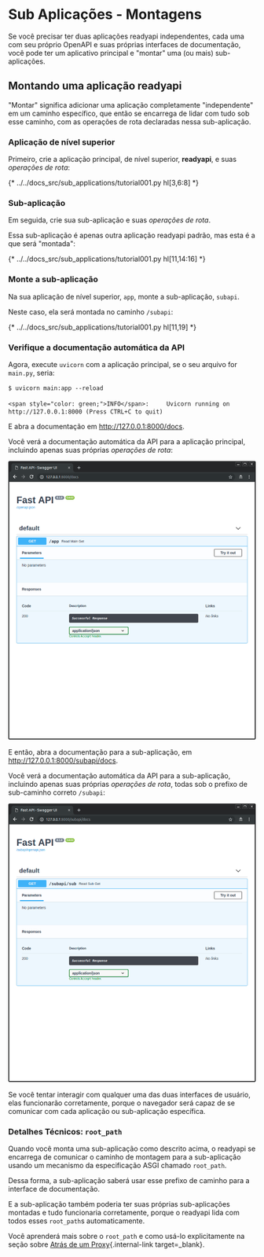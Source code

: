 # Sub Aplicações - Montagens

Se você precisar ter duas aplicações readyapi independentes, cada uma com seu próprio OpenAPI e suas próprias interfaces de documentação, você pode ter um aplicativo principal e "montar" uma (ou mais) sub-aplicações.

## Montando uma aplicação **readyapi**

"Montar" significa adicionar uma aplicação completamente "independente" em um caminho específico, que então se encarrega de lidar com tudo sob esse caminho, com as operações de rota declaradas nessa sub-aplicação.

### Aplicação de nível superior

Primeiro, crie a aplicação principal, de nível superior, **readyapi**, e suas *operações de rota*:

{* ../../docs_src/sub_applications/tutorial001.py hl[3,6:8] *}

### Sub-aplicação

Em seguida, crie sua sub-aplicação e suas *operações de rota*.

Essa sub-aplicação é apenas outra aplicação readyapi padrão, mas esta é a que será "montada":

{* ../../docs_src/sub_applications/tutorial001.py hl[11,14:16] *}

### Monte a sub-aplicação

Na sua aplicação de nível superior, `app`, monte a sub-aplicação, `subapi`.

Neste caso, ela será montada no caminho `/subapi`:

{* ../../docs_src/sub_applications/tutorial001.py hl[11,19] *}

### Verifique a documentação automática da API

Agora, execute `uvicorn` com a aplicação principal, se o seu arquivo for `main.py`, seria:

<div class="termy">

```console
$ uvicorn main:app --reload

<span style="color: green;">INFO</span>:     Uvicorn running on http://127.0.0.1:8000 (Press CTRL+C to quit)
```

</div>

E abra a documentação em <a href="http://127.0.0.1:8000/docs" class="external-link" target="_blank">http://127.0.0.1:8000/docs</a>.

Você verá a documentação automática da API para a aplicação principal, incluindo apenas suas próprias _operações de rota_:

<img src="/img/tutorial/sub-applications/image01.png">

E então, abra a documentação para a sub-aplicação, em <a href="http://127.0.0.1:8000/subapi/docs" class="external-link" target="_blank">http://127.0.0.1:8000/subapi/docs</a>.

Você verá a documentação automática da API para a sub-aplicação, incluindo apenas suas próprias _operações de rota_, todas sob o prefixo de sub-caminho correto `/subapi`:

<img src="/img/tutorial/sub-applications/image02.png">

Se você tentar interagir com qualquer uma das duas interfaces de usuário, elas funcionarão corretamente, porque o navegador será capaz de se comunicar com cada aplicação ou sub-aplicação específica.

### Detalhes Técnicos: `root_path`

Quando você monta uma sub-aplicação como descrito acima, o readyapi se encarrega de comunicar o caminho de montagem para a sub-aplicação usando um mecanismo da especificação ASGI chamado `root_path`.

Dessa forma, a sub-aplicação saberá usar esse prefixo de caminho para a interface de documentação.

E a sub-aplicação também poderia ter suas próprias sub-aplicações montadas e tudo funcionaria corretamente, porque o readyapi lida com todos esses `root_path`s automaticamente.

Você aprenderá mais sobre o `root_path` e como usá-lo explicitamente na seção sobre [Atrás de um Proxy](behind-a-proxy.md){.internal-link target=_blank}.
